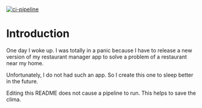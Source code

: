 [![ci-pipeline](https://github.com/KinNeko-De/RestaurantManager/actions/workflows/pipeline.yml/badge.svg?branch=master)](https://github.com/KinNeko-De/RestaurantManager/actions/workflows/pipeline.yml)

# Introduction
One day I woke up. I was totally in a panic because I have to release a new version of my restaurant manager app to solve a problem of a restaurant near my home. 

Unfortunately, I do not had such an app. So I create this one to sleep better in the future.

Editing this README does not cause a pipeline to run. This helps to save the clima.
